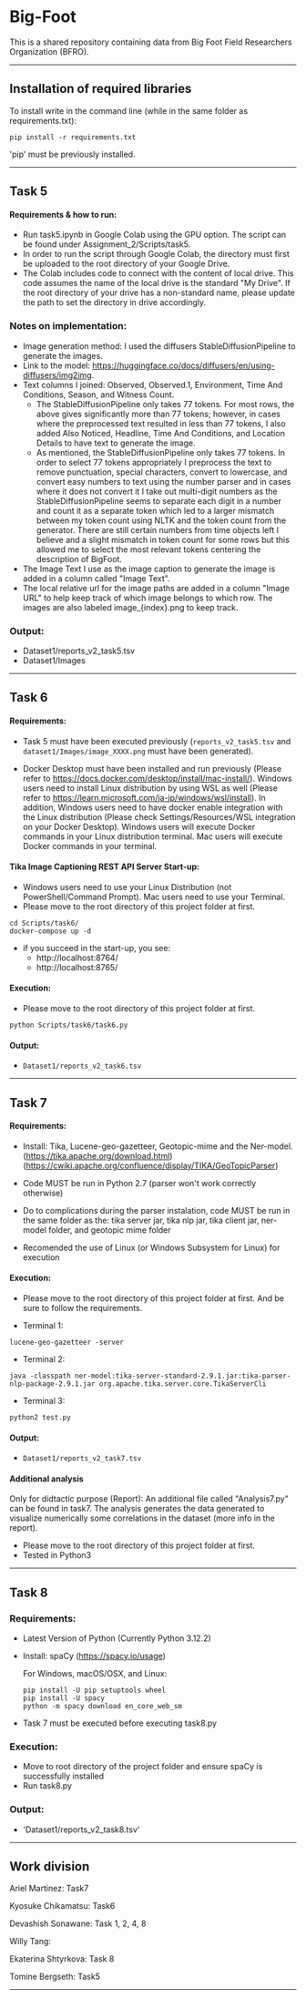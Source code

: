 # Big-Foot
This is a shared repository containing data from Big Foot Field Researchers Organization (BFRO).

---
## Installation of required libraries

To install write in the command line (while in the same folder as requirements.txt):

```shell
pip install -r requirements.txt
```
'pip' must be previously installed.

---

## Task 5 

#### Requirements & how to run:
- Run task5.ipynb in Google Colab using the GPU option. The script can be found under Assignment_2/Scripts/task5.
- In order to run the script through Google Colab, the directory must first be uploaded to the root 
  directory of your Google Drive.
- The Colab includes code to connect with the content of local drive. This code assumes the
  name of the local drive is the standard "My Drive". If the root directory of your drive has a non-standard
  name, please update the path to set the directory in drive accordingly.

### Notes on implementation:
- Image generation method: I used the diffusers StableDiffusionPipeline to generate the images.
- Link to the model: https://huggingface.co/docs/diffusers/en/using-diffusers/img2img.
- Text columns I joined: Observed, Observed.1, Environment, Time And Conditions, Season, and Witness Count.
  - The StableDiffusionPipeline only takes 77 tokens. For most rows, the above gives significantly more than 77 tokens;
  however, in cases where the preprocessed text resulted in less than 77 tokens, I also added
  Also Noticed, Headline, Time And Conditions, and Location Details to have text to generate the image.
  - As mentioned, the StableDiffusionPipeline only takes 77 tokens. In order to select 77 tokens
  appropriately I preprocess the text to remove punctuation, special characters, convert to lowercase,
  and convert easy numbers to text using the number parser and in cases where it does not convert it
  I take out multi-digit numbers as the StableDiffusionPipeline seems to separate each digit in
  a number and count it as a separate token which led to a larger mismatch between my token count using
  NLTK and the token count from the generator. There are still certain numbers from time objects left
  I believe and a slight mismatch in token count for some rows but this allowed me to select the
  most relevant tokens centering the description of BigFoot.
- The Image Text I use as the image caption to generate the image is added in a column called "Image Text".
- The local relative url for the image paths are added in a column "Image URL" to help keep track
of which image belongs to which row. The images are also labeled image_{index}.png to keep track.

### Output:
- Dataset1/reports_v2_task5.tsv
- Dataset1/Images

---

## Task 6

#### Requirements:

- Task 5 must have been executed previously (`reports_v2_task5.tsv` and `dataset1/Images/image_XXXX.png` must have been generated).

- Docker Desktop must have been installed and run previously (Please refer to https://docs.docker.com/desktop/install/mac-install/).
  Windows users need to install Linux distribution by using WSL as well (Please refer to https://learn.microsoft.com/ja-jp/windows/wsl/install).
  In addition, Windows users need to have docker enable integration with the Linux distribution (Please check Settings/Resources/WSL integration on your Docker Desktop).
  Windows users will execute Docker commands in your Linux distribution terminal. Mac users will execute Docker commands in your terminal.

#### Tika Image Captioning REST API Server Start-up:
- Windows users need to use your Linux Distribution (not PowerShell/Command Prompt). Mac users need to use your Terminal.
- Please move to the root directory of this project folder at first.
```shell
cd Scripts/task6/
docker-compose up -d
```
- if you succeed in the start-up, you see:
  - http://localhost:8764/
  - http://localhost:8765/

#### Execution:
- Please move to the root directory of this project folder at first.
```shell
python Scripts/task6/task6.py
```

#### Output:
- `Dataset1/reports_v2_task6.tsv`

---

## Task 7

#### Requirements:

- Install: Tika, Lucene-geo-gazetteer, Geotopic-mime and the Ner-model.
  (https://tika.apache.org/download.html)
  (https://cwiki.apache.org/confluence/display/TIKA/GeoTopicParser) 
  
- Code MUST be run in Python 2.7 (parser won't work correctly otherwise)
  
- Do to complications during the parser instalation, code MUST be run in the same folder as the:
  tika server jar, tika nlp jar, tika client jar, ner-model folder, and geotopic mime folder

- Recomended the use of Linux (or Windows Subsystem for Linux) for execution


#### Execution:
- Please move to the root directory of this project folder at first. And be sure to follow the requirements.

- Terminal 1:
```shell
lucene-geo-gazetteer -server
```
- Terminal 2:
```shell
java -classpath ner-model:tika-server-standard-2.9.1.jar:tika-parser-nlp-package-2.9.1.jar org.apache.tika.server.core.TikaServerCli
```
- Terminal 3:
```shell
python2 test.py
```

#### Output:
- `Dataset1/reports_v2_task7.tsv`


#### Additional analysis

Only for didtactic purpose (Report): An additional file called "Analysis7.py" can be found in task7. The analysis generates the data generated to visualize numerically some correlations in the dataset (more info in the report).

- Please move to the root directory of this project folder at first.
- Tested in Python3


---

## Task 8

### Requirements:

- Latest Version of Python (Currently Python 3.12.2)
- Install: spaCy (https://spacy.io/usage)

  For Windows, macOS/OSX, and Linux:
  ```
  pip install -U pip setuptools wheel
  pip install -U spacy
  python -m spacy download en_core_web_sm
  ```
- Task 7 must be executed before executing task8.py

### Execution:

- Move to root directory of the project folder and ensure spaCy is successfully installed
- Run task8.py

### Output:

- 'Dataset1/reports_v2_task8.tsv'
---

## Work division

Ariel Martinez: Task7

Kyosuke Chikamatsu: Task6

Devashish Sonawane: Task 1, 2, 4, 8

Willy Tang: 

Ekaterina Shtyrkova: Task 8

Tomine Bergseth: Task5

---
